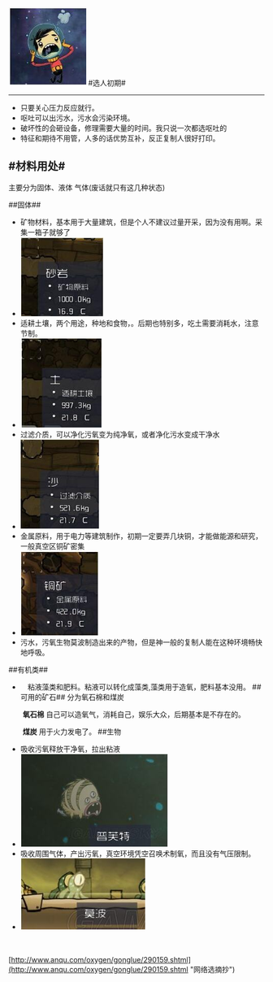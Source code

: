 ![](pic/1.jpg)
#选人初期#

----------
- 只要关心压力反应就行。 
- 呕吐可以出污水，污水会污染环境。
- 破坏性的会砸设备，修理需要大量的时间。我只说一次都选呕吐的
- 特征和期待不用管，人多的话优势互补，反正复制人很好打印。

#材料用处#
----------
主要分为固体、液体 气体(废话就只有这几种状态)

##固体##

-  矿物材料，基本用于大量建筑，但是个人不建议过量开采，因为没有用啊。采集一箱子就够了
- ![](pic/2.jpg)
-  适耕土壤，两个用途，种地和食物，。后期也特别多，吃土需要消耗水，注意节制。
-  ![](pic/3.jpg) 
- 过滤介质，可以净化污氧变为纯净氧，或者净化污水变成干净水
- ![](pic/4.jpg)
-  金属原料，用于电力等建筑制作，初期一定要弄几块铜，才能做能源和研究，一般真空区铜矿密集
- ![](pic/5.jpg)
-  污水，污氧生物莫波制造出来的产物，但是神一般的复制人能在这种环境畅快地呼吸。

##有机类##

- 　粘液藻类和肥料。粘液可以转化成藻类,藻类用于造氧，肥料基本没用。
##可用的矿石##
分为氧石棉和煤炭

　　**氧石棉** 自己可以造氧气，消耗自己，娱乐大众，后期基本是不存在的。

　　**煤炭** 用于火力发电了。
##生物
- 吸收污氧释放干净氧，拉出粘液
- ![](pic/6.jpg)
-  吸收周围气体，产出污氧，真空环境凭空召唤术制氧，而且没有气压限制。
- ![](pic/7.jpg)


　

[http://www.anqu.com/oxygen/gonglue/290159.shtml](http://www.anqu.com/oxygen/gonglue/290159.shtml "网络选摘抄")